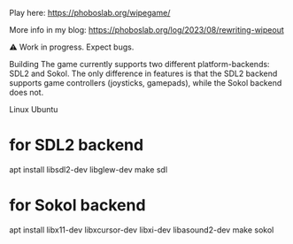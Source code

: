 Play here: https://phoboslab.org/wipegame/

More info in my blog: https://phoboslab.org/log/2023/08/rewriting-wipeout

⚠️ Work in progress. Expect bugs.

Building
The game currently supports two different platform-backends: SDL2 and Sokol. The only difference in features is that the SDL2 backend supports game controllers (joysticks, gamepads), while the Sokol backend does not.

Linux
Ubuntu
# for SDL2 backend
apt install libsdl2-dev libglew-dev
make sdl
# for Sokol backend
apt install libx11-dev libxcursor-dev libxi-dev libasound2-dev
make sokol
